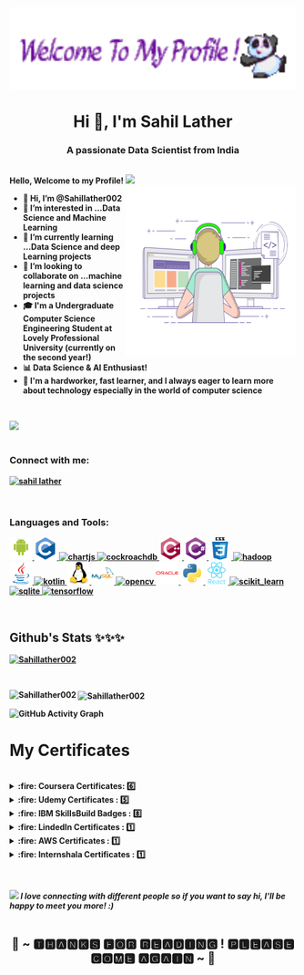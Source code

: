 <div align="center">
<img hight="200" width="800" alt="GIF" align="center" src="https://github.com/Sahillather002/My-Portfolio/blob/master/img/Welcome_to_my_profile_1.gif">
</div>
<h1 align="center">Hi 👋, I'm Sahil Lather</h1>
<h3 align="center">A passionate Data Scientist from India</h3>
<br>
<B> Hello, Welcome to my Profile! 
 <img src="https://raw.githubusercontent.com/MartinHeinz/MartinHeinz/master/wave.gif" width="70px">
<img align='right' height="300" width="300" src="https://github.com/Sahillather002/My-Portfolio/blob/master/img/coding.gif" width="230">

- 👋 Hi, I’m @Sahillather002
- 👀 I’m interested in ...Data Science and Machine Learning
- 🌱 I’m currently learning ...Data Science and deep Learning projects
- 💞️ I’m looking to collaborate on ...machine learning and data science projects
- 🎓 I'm a Undergraduate Computer Science Engineering Student at Lovely Professional University (currently on the second year!)
- 📊 Data Science & AI Enthusiast!
- 💪 I'm a hardworker, fast learner, and I always eager to learn more about technology especially in the world of computer science
 
<!---
Sahillather002/Sahillather002 is a ✨ special ✨ repository because its `README.md` (this file) appears on your GitHub profile.
You can click the Preview link to take a look at your changes.
--->
<br>

![](https://visitor-badge.laobi.icu/badge?page_id=CharalambosIoannou.Sahillather002)
<br>
<br>
<h3 align="left">Connect with me:</h3>
<p align="left">
<a href="https://www.linkedin.com/in/sahil-lather/" target="blank"><img align="center" src="https://raw.githubusercontent.com/rahuldkjain/github-profile-readme-generator/master/src/images/icons/Social/linked-in-alt.svg" alt="sahil lather" height="30" width="40" /></a>
</p>
<br>
<h3 align="left">Languages and Tools:</h3>
<p align="left">
<a href="https://developer.android.com" target="_blank"> <img src="https://raw.githubusercontent.com/devicons/devicon/master/icons/android/android-original-wordmark.svg" alt="android" width="40" height="40"/> </a> 
</a> <a href="https://www.cprogramming.com/" target="_blank"> <img src="https://raw.githubusercontent.com/devicons/devicon/master/icons/c/c-original.svg" alt="c" width="40" height="40"/> 
</a> <a href="https://www.chartjs.org" target="_blank"> <img src="https://www.chartjs.org/media/logo-title.svg" alt="chartjs" width="40" height="40"/>
</a> <a href="https://www.cockroachlabs.com/product/cockroachdb/" target="_blank"> <img src="https://cdn.worldvectorlogo.com/logos/cockroachdb.svg" alt="cockroachdb" width="40" height="40"/> 
</a> <a href="https://www.w3schools.com/cpp/" target="_blank"> <img src="https://raw.githubusercontent.com/devicons/devicon/master/icons/cplusplus/cplusplus-original.svg" alt="cplusplus" width="40" height="40"/> 
</a> <a href="https://www.w3schools.com/cs/" target="_blank"> <img src="https://raw.githubusercontent.com/devicons/devicon/master/icons/csharp/csharp-original.svg" alt="csharp" width="40" height="40"/> 
</a> <a href="https://www.w3schools.com/css/" target="_blank"> <img src="https://raw.githubusercontent.com/devicons/devicon/master/icons/css3/css3-original-wordmark.svg" alt="css3" width="40" height="40"/>  
</a> <a href="https://hadoop.apache.org/" target="_blank"> <img src="https://www.vectorlogo.zone/logos/apache_hadoop/apache_hadoop-icon.svg" alt="hadoop" width="40" height="40"/>
<a href="https://www.java.com" target="_blank"> <img src="https://raw.githubusercontent.com/devicons/devicon/master/icons/java/java-original.svg" alt="java" width="40" height="40"/> </a> 
<a href="https://kotlinlang.org" target="_blank"> <img src="https://www.vectorlogo.zone/logos/kotlinlang/kotlinlang-icon.svg" alt="kotlin" width="40" height="40"/> </a>
<a href="https://www.linux.org/" target="_blank"> <img src="https://raw.githubusercontent.com/devicons/devicon/master/icons/linux/linux-original.svg" alt="linux" width="40" height="40"/> </a>
<a href="https://www.mysql.com/" target="_blank"> <img src="https://raw.githubusercontent.com/devicons/devicon/master/icons/mysql/mysql-original-wordmark.svg" alt="mysql" width="40" height="40"/> </a>  
<a href="https://opencv.org/" target="_blank"> <img src="https://www.vectorlogo.zone/logos/opencv/opencv-icon.svg" alt="opencv" width="40" height="40"/> </a> 
<a href="https://www.oracle.com/" target="_blank"> <img src="https://raw.githubusercontent.com/devicons/devicon/master/icons/oracle/oracle-original.svg" alt="oracle" width="40" height="40"/> </a> 
<a href="https://www.python.org" target="_blank"> <img src="https://raw.githubusercontent.com/devicons/devicon/master/icons/python/python-original.svg" alt="python" width="40" height="40"/> </a> 
<a href="https://reactjs.org/" target="_blank"> <img src="https://raw.githubusercontent.com/devicons/devicon/master/icons/react/react-original-wordmark.svg" alt="react" width="40" height="40"/> </a> 
<a href="https://scikit-learn.org/" target="_blank"> <img src="https://upload.wikimedia.org/wikipedia/commons/0/05/Scikit_learn_logo_small.svg" alt="scikit_learn" width="40" height="40"/> </a> 
<a href="https://www.sqlite.org/" target="_blank"> <img src="https://www.vectorlogo.zone/logos/sqlite/sqlite-icon.svg" alt="sqlite" width="40" height="40"/> </a> 
<a href="https://www.tensorflow.org" target="_blank"> <img src="https://www.vectorlogo.zone/logos/tensorflow/tensorflow-icon.svg" alt="tensorflow" width="40" height="40"/> </a>  </a> </p>

<br>

<h2 align="left">Github's Stats ✨✨✨</h3>

<p align="left"> <a href="https://github.com/ryo-ma/github-profile-trophy"><img src="https://github-profile-trophy.vercel.app/?username=Sahillather002" alt="Sahillather002" /></a> </p>
<br>
<p><img align="left" src="https://github-readme-stats.vercel.app/api/top-langs?username=Sahillather002&show_icons=true&locale=en&layout=compact" alt="Sahillather002" /></p>

<p>&nbsp;<img align="center" src="https://github-readme-stats.vercel.app/api?username=Sahillather002&show_icons=true&locale=en" alt="Sahillather002" /></p>

![GitHub Activity Graph](https://activity-graph.herokuapp.com/graph?username=Sahillather002&bg_color=000000&color=FF6666&line=FFEA80&point=ffffff&area=true&hide_border=true) 

<h1>My Certificates</h1>

<br>

<details> 
  
  <summary>:fire: Coursera Certificates: 6️⃣</summary>

  ![Certificate](https://github.com/Sahillather002/My-Portfolio/blob/master/img/coursera/Coursera%20Python%20for%20Data%20Science%20and%20AI%20Development_01.jpg)
  ![Certificate](https://github.com/Sahillather002/My-Portfolio/blob/master/img/coursera/Coursera%20Basic%20Game%20Development_01.jpg)
  ![Certificate](https://github.com/Sahillather002/My-Portfolio/blob/master/img/coursera/Coursera%20what%20is%20data%20Science_01.jpg) 
  ![Certificate](https://github.com/Sahillather002/My-Portfolio/blob/master/img/coursera/Coursera%20Tools%20for%20Data%20Science_01.jpg)
  ![Certificate](https://github.com/Sahillather002/My-Portfolio/blob/master/img/coursera/Coursera%20Data%20Science%20Methodology_01.jpg)
  ![Certificate](https://github.com/Sahillather002/Skills-and-Certifications/blob/master/coursera/CERTIFICATE_Programming%20for%20Everybody.jpeg)
  
</details>

 <details> 
  <summary>:fire: Udemy Certificates : 5️⃣</summary>

  ![Certificate](https://github.com/Sahillather002/My-Portfolio/blob/master/img/udemy/Python%20Mega%20Course_Go%20Beginner%20to%20Expert%20in%20Python%203.jpg)
  ![Certificate](https://github.com/Sahillather002/My-Portfolio/blob/master/img/udemy/C%2B%2B%20Programming%20Step%20By%20Step%20From%20Begineer%20To%20Ultimate%20Level.jpg)
  ![Certificate](https://github.com/Sahillather002/My-Portfolio/blob/master/img/udemy/Git%20and%20Github%20Master%20Course%20(2021).jpg)
  ![Certificate](https://github.com/Sahillather002/My-Portfolio/blob/master/img/udemy/TensorFlow%202.x%20Essentials%202021.jpg)
  ![Certificate](https://github.com/Sahillather002/My-Portfolio/blob/master/img/udemy/Begnieer's%20Guide%20to%20Competitive%20Programming.jpg)
  
  </details>
  
   <details> <summary>:fire: IBM SkillsBuild Badges : 8️⃣</summary>

  ![Certificate](https://github.com/Sahillather002/My-Portfolio/blob/master/img/IBM%20skill%20build/Open%20P-TECH%20HTML%20and%20CSS_01.jpg)
  ![Certificate](https://github.com/Sahillather002/My-Portfolio/blob/master/img/IBM%20skill%20build/Open%20P-TECH%20ai%20badge_01.jpg)
  ![Certificate](https://github.com/Sahillather002/My-Portfolio/blob/master/img/IBM%20skill%20build/Open%20P-TECH%20ai%20final_01.jpg)
  ![Certificate](https://github.com/Sahillather002/My-Portfolio/blob/master/img/IBM%20skill%20build/Open%20P-TECH%20ai%20model%202_01.jpg)
  ![Certificate](https://github.com/Sahillather002/My-Portfolio/blob/master/img/IBM%20skill%20build/Open%20P-TECH%20ai%20model%203_01.jpg)
  ![Certificate](https://github.com/Sahillather002/My-Portfolio/blob/master/img/IBM%20skill%20build/Open%20P-TECH%20ai%20model%204_01.jpg)
  ![Certificate](https://github.com/Sahillather002/My-Portfolio/blob/master/img/IBM%20skill%20build/Open%20P-TECH%20ai%20model%205_01.jpg)
  ![Certificate](https://github.com/Sahillather002/My-Portfolio/blob/master/img/IBM%20skill%20build/Open%20P-Tech%20CyberSecurity%20Fundamentals_01.jpg)
  </details>
  
  </details>
  
   <details> <summary>:fire: LindedIn Certificates : 1️⃣</summary>

   ![Certificate](https://github.com/Sahillather002/My-Portfolio/blob/master/img/Linkedin/CertificateOfCompletion_Learning%20Python_01.jpg)
  
  </details>
  
   <details> <summary>:fire: AWS Certificates : 1️⃣</summary>

   ![Certificate](https://github.com/Sahillather002/Skills-and-Certifications/blob/master/aws/AWS%20Innovate%20Data%20Adition.png)
  
  </details>
  
   <details> <summary>:fire: Internshala Certificates : 1️⃣</summary>

   ![Certificate]( <details> <summary>:fire: AWS Certificates : 1️⃣</summary>

   ![Certificate](https://github.com/Sahillather002/Skills-and-Certifications/blob/master/aws/AWS%20Innovate%20Data%20Adition.png)
  
  </details>)
  
  </details> 
<br>
<br>
  
<img src="https://media.giphy.com/media/LnQjpWaON8nhr21vNW/giphy.gif" width="100"> <em><b>I love connecting with different people</b> so if you want to say <b>hi, I'll be happy to meet you more!</b> :)</em>
<br>
<br>
<h2 align="center">💖 ~ 🆃🅷🅰🅽🅺🆂 🅵🅾🆁 🆁🅴🅰🅳🅸🅽🅶 ! 🅿🅻🅴🅰🆂🅴 🅲🅾🅼🅴 🅰🅶🅰🅸🅽 ~ 💖</h2>
